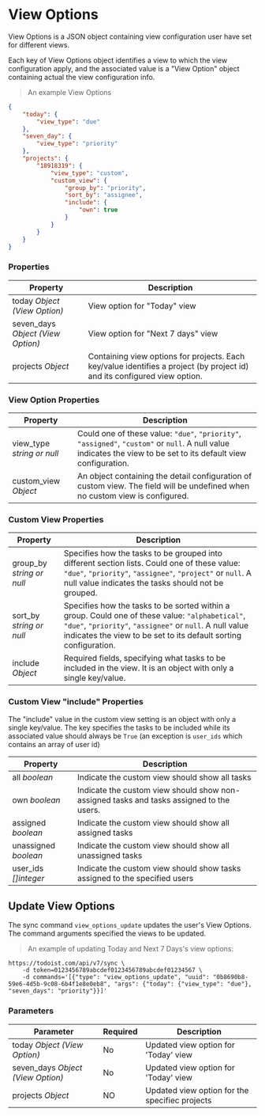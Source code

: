 # View Options

View Options is a JSON object containing view configuration user have
set for different views.

Each key of View Options object identifies a view to which the view configuration
apply, and the associated value is a "View Option" object containing
actual the view configuration info.


> An example View Options

```json
{
    "today": {
        "view_type": "due"
    },
    "seven_day": {
        "view_type": "priority"
    },
    "projects": {
        "18918319": {
            "view_type": "custom",
            "custom_view": {
                "group_by": "priority",
                "sort_by": "assignee",
                "include": {
                    "own": true
                }
            }
        }
    }
}
```

### Properties

Property | Description
-------- | -----------
today *Object (View Option)* | View option for "Today" view
seven_days *Object (View Option)* | View option for "Next 7 days" view
projects *Object* | Containing view options for projects. Each key/value identifies a project (by project id) and its configured view option.



### View Option Properties

Property | Description
-------- | -----------
view_type *string or null* | Could one of these value: `"due"`, `"priority"`, `"assigned"`, `"custom"` or `null`. A null value indicates the view to be set to its default view configuration.
custom_view *Object* | An object containing the detail configuration of custom view. The field will be undefined when no custom view is configured.


### Custom View Properties

Property | Description
-------- | -----------
group_by *string or null* | Specifies how the tasks to be grouped into different section lists. Could one of these value: `"due"`, `"priority"`, `"assignee"`, `"project"` or `null`. A null value indicates the tasks should not be grouped.
sort_by *string or null* | Specifies how the tasks to be sorted within a group. Could one of these value: `"alphabetical"`, `"due"`, `"priority"`, `"assignee"` or `null`. A null value indicates the view to be set to its default sorting configuration.
include *Object* | Required fields, specifying what tasks to be included in the view. It is an object with only a single key/value.


### Custom View "include" Properties

The "include" value in the custom view setting is an object with only a single key/value. The key specifies the tasks to be included
while its associated value should always be `True` (an exception is `user_ids` which contains an array of user id)


Property | Description
-------- | -----------
all *boolean* | Indicate the custom view should show all tasks
own *boolean* | Indicate the custom view should show non-assigned tasks and tasks assigned to the users.
assigned *boolean* | Indicate the custom view should show all assigned tasks
unassigned *boolean* | Indicate the custom view should show all unassigned tasks
user_ids *[]integer* | Indicate the custom view should show tasks assigned to the specified users





## Update View Options


The sync command `view_options_update` updates the user's View Options. The command arguments specified the views to
be updated.


> An example of updating Today and Next 7 Days's view options:

```shell
https://todoist.com/api/v7/sync \
    -d token=0123456789abcdef0123456789abcdef01234567 \
    -d commands='[{"type": "view_options_update", "uuid": "0b8690b8-59e6-4d5b-9c08-6b4f1e8e0eb8", "args": {"today": {"view_type": "due"}, "seven_days": "priority"}}]'

```

### Parameters

Parameter | Required | Description
--------- | -------- | -----------
today *Object (View Option)* | No | Updated view option for 'Today' view
seven_days *Object (View Option)* | No |  Updated view option for 'Today' view
projects *Object* | NO |  Updated view option for the specifiec projects


